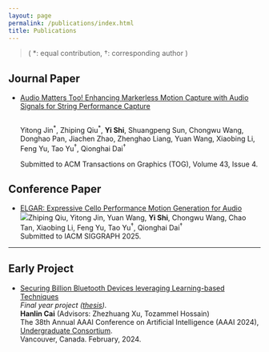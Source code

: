 ```yaml
---
layout: page
permalink: /publications/index.html
title: Publications
---
```


> ( ${*}$: equal contribution,  $\dag$: corresponding author )

## Journal Paper

- [Audio Matters Too! Enhancing Markerless Motion Capture with Audio Signals for String Performance Capture](https://dl.acm.org/doi/abs/10.1145/3658235)<br>
  
  <img title="" src="https://shiyi099.github.io/Billion.github.io/images/publications/SPD.jpg" alt="" data-align="inline"><br>
  
  Yitong Jin$^{*}$, Zhiping Qiu$^{*}$, **Yi Shi**, Shuangpeng Sun, Chongwu Wang, Donghao Pan, Jiachen Zhao, Zhenghao Liang, Yuan Wang, Xiaobing Li, Feng Yu, Tao Yu$^\dag$, Qionghai Dai$^\dag$<br>
  
  Submitted to ACM Transactions on Graphics (TOG), Volume 43, Issue 4.<br>

## Conference Paper

- [ELGAR:  Expressive Cello Performance Motion Generation for Audio](https://dl.acm.org/doi/10.1145/3721238.3730756)<br>![](https://shiyi099.github.io/Billion.github.io/images/publications/ELGAR.jpg)Zhiping Qiu, Yitong Jin, Yuan Wang, **Yi Shi**, Chongwu Wang, Chao Tan, Xiaobing Li, Feng Yu, Tao Yu$^\dag$, Qionghai Dai$^\dag$<br>Submitted to IACM SIGGRAPH 2025.<br>

---

## Early Project

- [Securing Billion Bluetooth Devices leveraging Learning-based Techniques](https://ojs.aaai.org/index.php/AAAI/article/view/30544)<br>*Final year project ([thesis](https://caihanlin.com/mypaper/thesis/UG-thesis.pdf)).*<br>**Hanlin Cai** (Advisors: Zhezhuang Xu, Tozammel Hossain)<br>The 38th Annual AAAI Conference on Artificial Intelligence (AAAI 2024), [Undergraduate Consortium](https://aaai.org/aaai-24-conference/undergraduate-consortium-program/).<br>Vancouver, Canada. February, 2024.<br>